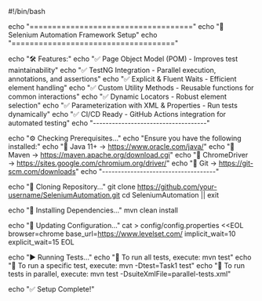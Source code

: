#!/bin/bash

echo "===================================="
echo "🚀 Selenium Automation Framework Setup"
echo "===================================="

echo "🛠️ Features:"
echo "✅ Page Object Model (POM) - Improves test maintainability"
echo "✅ TestNG Integration - Parallel execution, annotations, and assertions"
echo "✅ Explicit & Fluent Waits - Efficient element handling"
echo "✅ Custom Utility Methods - Reusable functions for common interactions"
echo "✅ Dynamic Locators - Robust element selection"
echo "✅ Parameterization with XML & Properties - Run tests dynamically"
echo "✅ CI/CD Ready - GitHub Actions integration for automated testing"
echo "------------------------------------"

echo "⚙️ Checking Prerequisites..."
echo "Ensure you have the following installed:"
echo "🔹 Java 11+ → https://www.oracle.com/java/"
echo "🔹 Maven → https://maven.apache.org/download.cgi"
echo "🔹 ChromeDriver → https://sites.google.com/chromium.org/driver/"
echo "🔹 Git → https://git-scm.com/downloads"
echo "------------------------------------"

echo "🚀 Cloning Repository..."
git clone https://github.com/your-username/SeleniumAutomation.git
cd SeleniumAutomation || exit

echo "🚀 Installing Dependencies..."
mvn clean install

echo "🔧 Updating Configuration..."
cat > config/config.properties <<EOL
browser=chrome
base_url=https://www.levelset.com/
implicit_wait=10
explicit_wait=15
EOL

echo "▶️ Running Tests..."
echo "🔹 To run all tests, execute: mvn test"
echo "🔹 To run a specific test, execute: mvn -Dtest=Task1 test"
echo "🔹 To run tests in parallel, execute: mvn test -DsuiteXmlFile=parallel-tests.xml"

echo "✅ Setup Complete!"
